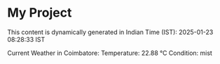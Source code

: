# My Project

This content is dynamically generated in Indian Time (IST): 2025-01-23 08:28:33 IST


Current Weather in Coimbatore:
Temperature: 22.88 °C
Condition: mist
